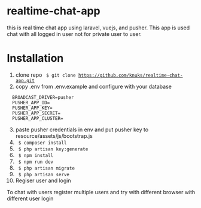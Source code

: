# realtime-chat-app
this is real time chat app using laravel, vuejs, and pusher.
This app is used chat with all logged in user not for private user to user.
# Installation
1. clone repo <code> $ git clone https://github.com/knuks/realtime-chat-app.git </code>
2. copy .env from .env.example and configure with your database
  ```
    BROADCAST_DRIVER=pusher  
    PUSHER_APP_ID=
    PUSHER_APP_KEY=
    PUSHER_APP_SECRET=
    PUSHER_APP_CLUSTER=
  ```
3. paste pusher credentials in env and put pusher key to resource/assets/js/bootstrap.js
4. <code> $ composer install </code>
5. <code> $ php artisan key:generate </code>
6. <code> $ npm install </code>
7. <code> $ npm run dev </code>
8. <code> $ php artisan migrate </code>
9. <code> $ php artisan serve </code>
10. Regiser user and login

To chat with users register multiple users and try with different browser with different user login

